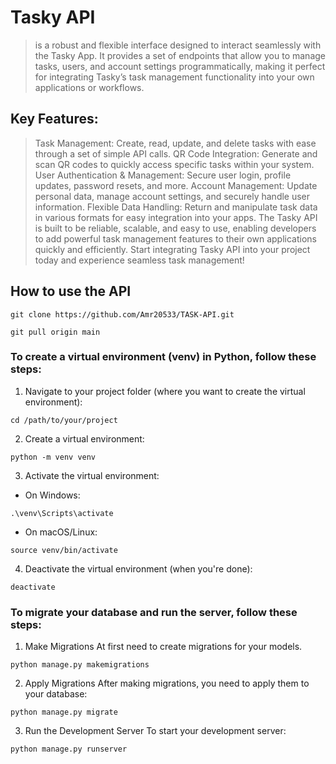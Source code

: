 # Tasky API
> is a robust and flexible interface designed to interact seamlessly with the Tasky App. It provides a set of endpoints that allow you to manage tasks, users, and account settings programmatically, making it perfect for integrating Tasky’s task management functionality into your own applications or workflows.

## Key Features:
> Task Management: Create, read, update, and delete tasks with ease through a set of simple API calls.
QR Code Integration: Generate and scan QR codes to quickly access specific tasks within your system.
User Authentication & Management: Secure user login, profile updates, password resets, and more.
Account Management: Update personal data, manage account settings, and securely handle user information.
Flexible Data Handling: Return and manipulate task data in various formats for easy integration into your apps.
The Tasky API is built to be reliable, scalable, and easy to use, enabling developers to add powerful task management features to their own applications quickly and efficiently. Start integrating Tasky API into your project today and experience seamless task management!

## How to use the API
```
git clone https://github.com/Amr20533/TASK-API.git
```
```
git pull origin main
```
### To create a virtual environment (venv) in Python, follow these steps:
1. Navigate to your project folder (where you want to create the virtual environment):
```
cd /path/to/your/project
```
2. Create a virtual environment:
```
python -m venv venv
```
3. Activate the virtual environment:
* On Windows:
```
.\venv\Scripts\activate
```
* On macOS/Linux:
```
source venv/bin/activate
```
4. Deactivate the virtual environment (when you're done):
```
deactivate
```
### To migrate your database and run the server, follow these steps:

1. Make Migrations
 At first need to create migrations for your models.
```
python manage.py makemigrations
```
2. Apply Migrations
  After making migrations, you need to apply them to your database:
```
python manage.py migrate
```
3. Run the Development Server
  To start your development server:
```
python manage.py runserver
```


